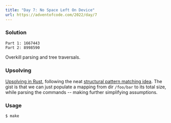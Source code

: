 ```yaml
---
title: "Day 7: No Space Left On Device"
url: https://adventofcode.com/2022/day/7
---
```


### Solution
```
Part 1: 1667443
Part 2: 8998590
```
Overkill parsing and tree traversals.

### Upsolving
[Upsolving in Rust](./upsolve.rs), following the neat [structural pattern matching idea](https://www.reddit.com/r/adventofcode/comments/zesk40/comment/iz8fww6).
The gist is that we can just populate a mapping from dir `/foo/bar` to its total size,
while parsing the commands -- making further simplifying assumptions.

### Usage
```
$ make
```
